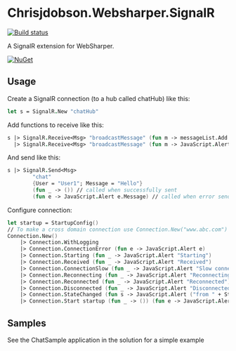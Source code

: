 Chrisjdobson.Websharper.SignalR
===============================

[![Build status](https://ci.appveyor.com/api/projects/status/6q6wyp87i1w2qhlj?svg=true)](https://ci.appveyor.com/project/ChrisDobby/chrisjdobson-websharper-signalr)

A SignalR extension for WebSharper.

[![NuGet](http://img.shields.io/badge/NuGet-0.3%20alpha-orange.svg?style=flat)](http://www.nuget.org/packages/chrisjdobson.WebSharper.SignalR/)

## Usage ##

Create a SignalR connection (to a hub called chatHub) like this:

``` fsharp
let s = SignalR.New "chatHub"
```

Add functions to receive like this:

``` fsharp
s |> SignalR.Receive<Msg> "broadcastMessage" (fun m -> messageList.Add m)
  |> SignalR.Receive<Msg> "broadcastMessage" (fun m -> JavaScript.Alert "Message Received")
```

And send like this:

``` fsharp
s |> SignalR.Send<Msg> 
		"chat" 
		{User = "User1"; Message = "Hello"}
        (fun _ -> ()) // called when successfully sent
        (fun e -> JavaScript.Alert e.Message) // called when error sending
```

Configure connection:

``` fsharp
let startup = StartupConfig()
// To make a cross domain connection use Connection.New("www.abc.com")
Connection.New() 
    |> Connection.WithLogging
    |> Connection.ConnectionError (fun e -> JavaScript.Alert e)
    |> Connection.Starting (fun _ -> JavaScript.Alert "Starting")
    |> Connection.Received (fun _ -> JavaScript.Alert "Received")
    |> Connection.ConnectionSlow (fun _ -> JavaScript.Alert "Slow connection")
    |> Connection.Reconnecting (fun _ -> JavaScript.Alert "Reconnecting")
    |> Connection.Reconnected (fun _ -> JavaScript.Alert "Reconnected")
    |> Connection.Disconnected (fun _ -> JavaScript.Alert "Disconnected")
	|> Connection.StateChanged (fun s -> JavaScript.Alert ("from " + StateText s.OldState + " to " + StateText s.NewState))
    |> Connection.Start startup (fun _ -> ()) (fun e -> JavaScript.Alert ("connection error: " + e.Message))
```

## Samples ##

See the ChatSample application in the solution for a simple example
